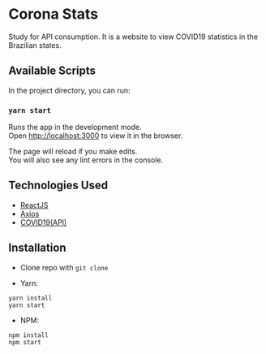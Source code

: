 # Corona Stats

Study for API consumption. It is a website to view COVID19 statistics in the Brazilian states.

## Available Scripts

In the project directory, you can run:

### `yarn start`

Runs the app in the development mode.\
Open [http://localhost:3000](http://localhost:3000) to view it in the browser.

The page will reload if you make edits.\
You will also see any lint errors in the console.

## Technologies Used

- [ReactJS](https://reactjs.org/)
- [Axios](https://github.com/axios/axios)
- [COVID19(API)](https://covid19-brazil-api.vercel.app/)

## Installation

- Clone repo with `git clone`

- Yarn:

```
yarn install
yarn start
```

- NPM:

```
npm install
npm start
```
